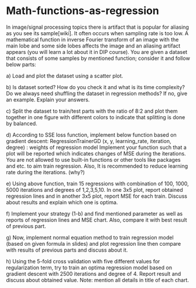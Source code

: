 # Math-functions-as-regression
In image/signal processing topics there is artifact that is
popular for aliasing as you see its sample[wiki]. It often
occurs when sampling rate is too low.
A mathematical function in inverse Fourier transform of an
image with the main lobe and some side lobes affects the
image and an aliasing artifact appears (you will learn a lot
about it in DIP course). You are given a dataset that consists
of some samples by mentioned function; consider it and
follow below parts:

a) Load and plot the dataset using a scatter plot.

b) Is dataset sorted? How do you check it and what is its time complexity? Do we always need
shuffling the dataset in regression methods? If no, give an example. Explain your answers.

c) Split the dataset to train/test parts with the ratio of 8:2 and plot them together in one figure
with different colors to indicate that splitting is done by balanced.

d) According to SSE loss function, implement below function based on gradient descent:
RegressionTrainerGD (x, y, learning_rate, iteration, degree) : weights of regression model
Implement your function such that a plot will be reported which indicates changes
of MSE during the iterations.
You are not allowed to use built-in functions or other tools like packages and etc. to
aim train regression.
Also, It is recommended to reduce learning rate during the iterations. (why?)

e) Using above function, train 15 regressions with combination of 100, 1000, 5000 iterations
and degrees of 1,2,3,5,10. In one 3x5 plot, report obtained regression lines and in another
3x5 plot, report MSE for each train. Discuss about results and explain which one is optima.

f) Implement your strategy (1-b) and find mentioned parameter as well as reports of
regression lines and MSE chart. Also, compare it with best result of previous part.

g) Now, implement normal equation method to train regression model (based on given
formula in slides) and plot regression line then compare with results of previous parts and
discuss about it.

h) Using the 5-fold cross validation with five different values for regularization term, try to
train an optima regression model based on gradient descent with 2500 iterations and
degree of 4. Report result and discuss about obtained value.
Note: mention all details in title of each chart.
